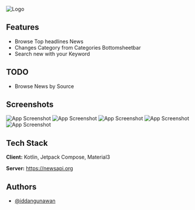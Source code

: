 
![Logo](https://i.imgur.com/LrGSArum.png)


## Features

- Browse Top headlines News
- Changes Category from Categories Bottomsheetbar
- Search new with your Keyword

## TODO
- Browse News by Source

## Screenshots

![App Screenshot](https://i.imgur.com/blP1qILl.png) ![App Screenshot](https://i.imgur.com/cqL5vALl.png) ![App Screenshot](https://i.imgur.com/2ALFrIdl.png) ![App Screenshot](https://i.imgur.com/q93mprUl.png) ![App Screenshot](https://i.imgur.com/lc99yeJl.png)

## Tech Stack

**Client:** Kotlin, Jetpack Compose, Material3

**Server:** https://newsapi.org

## Authors

- [@iddangunawan](https://www.github.com/iddangunawan)
